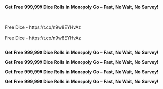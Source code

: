 <strong>Get</strong> <strong>Free</strong> <strong>999,999</strong> <strong>Dice</strong> <strong>Rolls</strong> <strong>in</strong> <strong>Monopoly</strong> <strong>Go</strong> <strong>–</strong> <strong>Fast,</strong> <strong>No</strong> <strong>Wait,</strong> <strong>No</strong> <strong>Survey!</strong>

<br>
<br>Free Dice - https://t.co/n9w8EYHvAz
<br>
<br>Free Dice - https://t.co/n9w8EYHvAz
<br>
<br>

<strong>Get</strong> <strong>Free</strong> <strong>999,999</strong> <strong>Dice</strong> <strong>Rolls</strong> <strong>in</strong> <strong>Monopoly</strong> <strong>Go</strong> <strong>–</strong> <strong>Fast,</strong> <strong>No</strong> <strong>Wait,</strong> <strong>No</strong> <strong>Survey!</strong>

<strong>Get</strong> <strong>Free</strong> <strong>999,999</strong> <strong>Dice</strong> <strong>Rolls</strong> <strong>in</strong> <strong>Monopoly</strong> <strong>Go</strong> <strong>–</strong> <strong>Fast,</strong> <strong>No</strong> <strong>Wait,</strong> <strong>No</strong> <strong>Survey!</strong>

<strong>Get</strong> <strong>Free</strong> <strong>999,999</strong> <strong>Dice</strong> <strong>Rolls</strong> <strong>in</strong> <strong>Monopoly</strong> <strong>Go</strong> <strong>–</strong> <strong>Fast,</strong> <strong>No</strong> <strong>Wait,</strong> <strong>No</strong> <strong>Survey!</strong>

<strong>Get</strong> <strong>Free</strong> <strong>999,999</strong> <strong>Dice</strong> <strong>Rolls</strong> <strong>in</strong> <strong>Monopoly</strong> <strong>Go</strong> <strong>–</strong> <strong>Fast,</strong> <strong>No</strong> <strong>Wait,</strong> <strong>No</strong> <strong>Survey!</strong>
